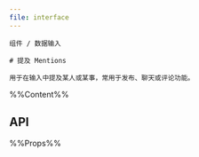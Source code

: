 ```yaml
---
file: interface
---
```


`````
组件 / 数据输入

# 提及 Mentions

用于在输入中提及某人或某事，常用于发布、聊天或评论功能。
`````

%%Content%%

## API

%%Props%%

